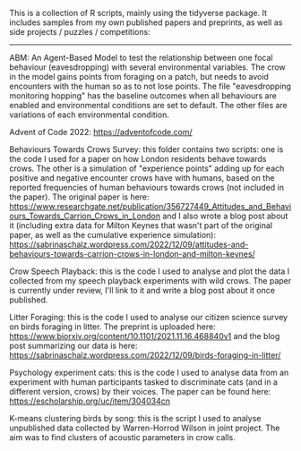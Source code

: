 
This is a collection of R scripts, mainly using the tidyverse package. It includes samples from my own published papers and preprints, as well as side projects / puzzles / competitions:

--------------------------------------------------------------------------------------------------------------------------------------------------------------------

ABM:
An Agent-Based Model to test the relationship between one focal behaviour (eavesdropping) with several environmental variables. The crow in the model gains points from foraging on a patch, but needs to avoid encounters with the human so as to not lose points. The file "eavesdropping monitoring hopping" has the baseline outcomes when all behaviours are enabled and environmental conditions are set to default. The other files are variations of each environmental condition.

Advent of Code 2022: https://adventofcode.com/

Behaviours Towards Crows Survey: this folder contains two scripts: one is the code I used for a paper on how London residents behave towards crows. The other is a simulation of "experience points" adding up for each positive and negative encounter crows have with humans, based on the reported frequencies of human behaviours towards crows (not included in the paper). The original paper is here: https://www.researchgate.net/publication/356727449_Attitudes_and_Behaviours_Towards_Carrion_Crows_in_London and I also wrote a blog post about it (including extra data for Milton Keynes that wasn't part of the original paper, as well as the cumulative experience simulation): https://sabrinaschalz.wordpress.com/2022/12/09/attitudes-and-behaviours-towards-carrion-crows-in-london-and-milton-keynes/

Crow Speech Playback: this is the code I used to analyse and plot the data I collected from my speech playback experiments with wild crows. The paper is currently under review, I'll link to it and write a blog post about it once published.

Litter Foraging: this is the code I used to analyse our citizen science survey on birds foraging in litter. The preprint is uploaded here: https://www.biorxiv.org/content/10.1101/2021.11.16.468840v1 and the blog post summarizing our data is here: https://sabrinaschalz.wordpress.com/2022/12/09/birds-foraging-in-litter/

Psychology experiment cats: this is the code I used to analyse data from an experiment with human participants tasked to discriminate cats (and in a different version, crows) by their voices. The paper can be found here: https://escholarship.org/uc/item/304034cn

K-means clustering birds by song: this is the script I used to analyse unpublished data collected by Warren-Horrod Wilson in joint project. The aim was to find clusters of acoustic parameters in crow calls.
